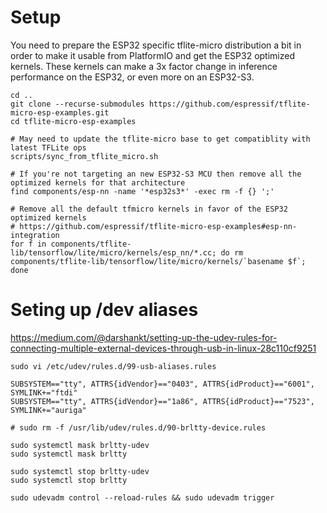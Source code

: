 # Setup

You need to prepare the ESP32 specific tflite-micro distribution a bit in order to make it usable from PlatformIO
and get the ESP32 optimized kernels. These kernels can make a 3x factor change in inference performance on the 
ESP32, or even more on an ESP32-S3.

```
cd ..
git clone --recurse-submodules https://github.com/espressif/tflite-micro-esp-examples.git
cd tflite-micro-esp-examples

# May need to update the tflite-micro base to get compatiblity with latest TFLite ops
scripts/sync_from_tflite_micro.sh

# If you're not targeting an new ESP32-S3 MCU then remove all the optimized kernels for that architecture
find components/esp-nn -name '*esp32s3*' -exec rm -f {} ';'

# Remove all the default tfmicro kernels in favor of the ESP32 optimized kernels
# https://github.com/espressif/tflite-micro-esp-examples#esp-nn-integration
for f in components/tflite-lib/tensorflow/lite/micro/kernels/esp_nn/*.cc; do rm components/tflite-lib/tensorflow/lite/micro/kernels/`basename $f`; done
```

# Seting up /dev aliases

https://medium.com/@darshankt/setting-up-the-udev-rules-for-connecting-multiple-external-devices-through-usb-in-linux-28c110cf9251
```
sudo vi /etc/udev/rules.d/99-usb-aliases.rules

SUBSYSTEM=="tty", ATTRS{idVendor}=="0403", ATTRS{idProduct}=="6001", SYMLINK+="ftdi"
SUBSYSTEM=="tty", ATTRS{idVendor}=="1a86", ATTRS{idProduct}=="7523", SYMLINK+="auriga"

# sudo rm -f /usr/lib/udev/rules.d/90-brltty-device.rules

sudo systemctl mask brltty-udev
sudo systemctl mask brltty

sudo systemctl stop brltty-udev
sudo systemctl stop brltty

sudo udevadm control --reload-rules && sudo udevadm trigger
```